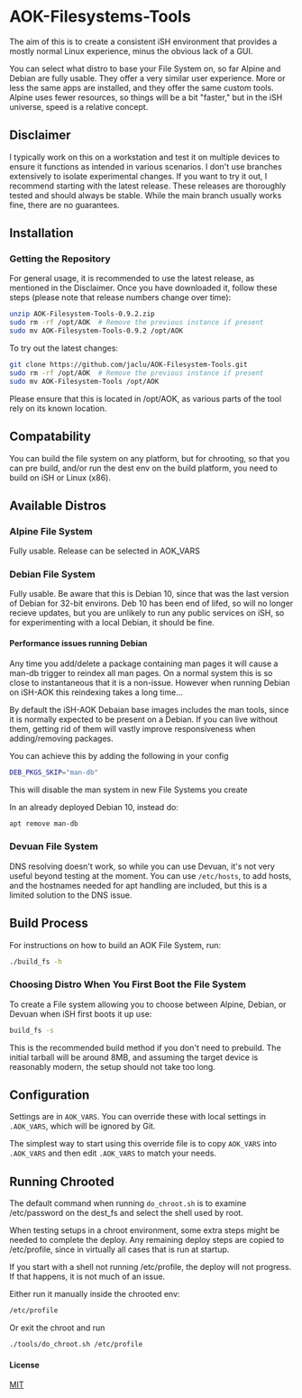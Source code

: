 # AOK-Filesystems-Tools

The aim of this is to create a consistent iSH environment that provides a mostly normal Linux experience, minus the obvious lack of a GUI.

You can select what distro to base your File System on, so far Alpine and Debian are fully usable. They offer a very similar user experience. More or less the same apps are installed, and they offer the same custom tools. Alpine uses fewer resources, so things will be a bit "faster," but in the iSH universe, speed is a relative concept.

## Disclaimer

I typically work on this on a workstation and test it on multiple devices to ensure it functions as intended in various scenarios. I don't use branches extensively to isolate experimental changes. If you want to try it out, I recommend starting with the latest release. These releases are thoroughly tested and should always be stable. While the main branch usually works fine, there are no guarantees.

## Installation

### Getting the Repository

For general usage, it is recommended to use the latest release, as mentioned in the Disclaimer. Once you have downloaded it, follow these steps (please note that release numbers change over time):

```sh
unzip AOK-Filesystem-Tools-0.9.2.zip 
sudo rm -rf /opt/AOK  # Remove the previous instance if present
sudo mv AOK-Filesystem-Tools-0.9.2 /opt/AOK
```

To try out the latest changes:

```sh
git clone https://github.com/jaclu/AOK-Filesystem-Tools.git 
sudo rm -rf /opt/AOK  # Remove the previous instance if present
sudo mv AOK-Filesystem-Tools /opt/AOK
```

Please ensure that this is located in /opt/AOK, as various parts of the tool rely on its known location.

## Compatability

You can build the file system on any platform, but for chrooting, so that you can pre build, and/or run the dest env on the build platform, you need to build on iSH or Linux (x86).

## Available Distros

### Alpine File System

Fully usable. Release can be selected in AOK_VARS

### Debian File System

Fully usable. Be aware that this is Debian 10, since that was the last version of Debian for 32-bit environs. Deb 10 has been end of lifed, so will no longer recieve updates, but you are unlikely to run any public services on iSH, so for experimenting with a local Debian, it should be fine.

#### Performance issues running Debian

Any time you add/delete a package containing man pages it will cause a man-db trigger to reindex all man pages. On a normal system this is so close to instantaneous that it is a non-issue. However when running Debian on iSH-AOK this reindexing takes a long time...

By default the iSH-AOK Debaian base images includes the man tools, since it is normally expected to be present on a Debian. If you can live without them, getting rid of them will vastly improve responsiveness when adding/removing packages.

You can achieve this by adding the following in your config

```sh
DEB_PKGS_SKIP="man-db"
```

This will disable the man system in new File Systems you create

In an already deployed Debian 10, instead do:

```sh
apt remove man-db
```

### Devuan File System

DNS resolving doesn't work, so while you can use Devuan, it's not very useful beyond testing at the moment. You can use `/etc/hosts`, to add hosts, and the hostnames needed for apt handling are included, but this is a limited solution to the DNS issue.

## Build Process

For instructions on how to build an AOK File System, run:

```sh
./build_fs -h
```

### Choosing Distro When You First Boot the File System

To create a File system allowing you to choose between Alpine, Debian, or Devuan when iSH first boots it up use:

```sh
build_fs -s
```

This is the recommended build method if you don't need to prebuild. The initial tarball will be around 8MB, and assuming the target device is reasonably modern, the setup should not take too long.

## Configuration

Settings are in `AOK_VARS`. You can override these with local settings in `.AOK_VARS`, which will be ignored by Git.

The simplest way to start using this override file is to copy `AOK_VARS` into `.AOK_VARS` and then edit `.AOK_VARS` to match your needs.

## Running Chrooted

The default command when running `do_chroot.sh` is to examine /etc/password on the dest_fs and select the shell used by root.

When testing setups in a chroot environment, some extra steps might be needed to complete the deploy. Any remaining deploy steps are copied to /etc/profile, since in virtually all cases that is run at startup.

If you start with a shell not running /etc/profile, the deploy will not progress. If that happens, it is not much of an issue.

Either run it manually inside the chrooted env:

```bash
/etc/profile
```

Or exit the chroot and run


```bash
./tools/do_chroot.sh /etc/profile
```

#### License

[MIT](LICENSE)
